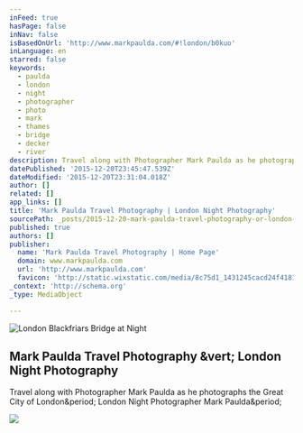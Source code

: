 ```yaml
---
inFeed: true
hasPage: false
inNav: false
isBasedOnUrl: 'http://www.markpaulda.com/#!london/b0kuo'
inLanguage: en
starred: false
keywords:
  - paulda
  - london
  - night
  - photographer
  - photo
  - mark
  - thames
  - bridge
  - decker
  - river
description: Travel along with Photographer Mark Paulda as he photographs the Great City of London. London Night Photographer Mark Paulda.
datePublished: '2015-12-20T23:45:47.539Z'
dateModified: '2015-12-20T23:31:04.018Z'
author: []
related: []
app_links: []
title: 'Mark Paulda Travel Photography | London Night Photography'
sourcePath: _posts/2015-12-20-mark-paulda-travel-photography-or-london-night-photography.md
published: true
authors: []
publisher:
  name: 'Mark Paulda Travel Photography | Home Page'
  domain: www.markpaulda.com
  url: 'http://www.markpaulda.com'
  favicon: 'http://static.wixstatic.com/media/8c75d1_1431245cacd24f41813d05b3e8fd717f.png/v1/fill/w_16%2Ch_16%2Clg_1/8c75d1_1431245cacd24f41813d05b3e8fd717f.png'
_context: 'http://schema.org'
_type: MediaObject

---
```

![London Blackfriars Bridge at Night](https://the-grid-user-content.s3-us-west-2.amazonaws.com/24ffd947-8009-4ab0-86ef-44f5d6d27898.jpg)

<article style=""><h1>Mark Paulda Travel Photography &amp;vert; London Night Photography</h1><p>Travel along with Photographer Mark Paulda as he photographs the Great City of London&amp;period; London Night Photographer Mark Paulda&amp;period;</p><img src="https://static.wixstatic.com/media/8c75d1_7eabecfa46904919bfcd52f947fc628f.jpg_srz_2500_1875_85_22_0.50_1.20_0.00_jpg_srz" /></article>